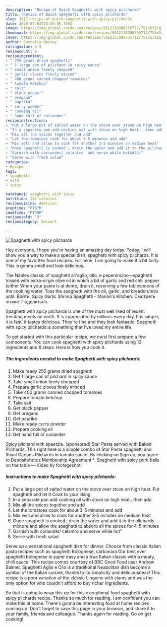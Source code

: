 ```yaml
---
description: "Recipe of Quick Spaghetti with spicy pilchards"
title: "Recipe of Quick Spaghetti with spicy pilchards"
slug: 3017-recipe-of-quick-spaghetti-with-spicy-pilchards
date: 2020-09-04T23:55:05.709Z
image: https://img-global.cpcdn.com/recipes/5612133088755712/751x532cq70/spaghetti-with-spicy-pilchards-recipe-main-photo.jpg
thumbnail: https://img-global.cpcdn.com/recipes/5612133088755712/751x532cq70/spaghetti-with-spicy-pilchards-recipe-main-photo.jpg
cover: https://img-global.cpcdn.com/recipes/5612133088755712/751x532cq70/spaghetti-with-spicy-pilchards-recipe-main-photo.jpg
author: Cornelia Massey
ratingvalue: 3.9
reviewcount: 9
recipeingredient:
- " 255 grams dried spaghetti"
- " 1 large can of pilchard in spicy sauce"
- " small onion finely chopped"
- " garlic cloves finely minced"
- " 400 grams canned chopped tomatoes"
- " tomato ketchup"
- " salt"
- " black pepper"
- " oregano"
- " paprika"
- " curry powder"
- " cooking oil"
- " hand full of coriander"
recipeinstructions:
- "Put a large pot of salted water on the stove over stove on high heat. Put spaghetti and let it Cook to your liking."
- "In a separate pan add cooking oil with stove on high heat...then add"
- "Mix all the spices together and add"
- "Let the tomatoes cook for about 3-5 minutes and add"
- "Mix well and allow to cook for another 3-5 minutes on medium heat"
- "Once spaghetti is cooked ; drain the water and add it to the pilchards mixture and allow the spaghetti to absorb all the spices for 4-5 minutes"
- "Garnish with coriander/ celantro  and serve while hot&#34;"
- "Serve with fresh salad"
categories:
- Recipe
tags:
- spaghetti
- with
- spicy

katakunci: spaghetti with spicy 
nutrition: 245 calories
recipecuisine: American
preptime: "PT37M"
cooktime: "PT49M"
recipeyield: "3"
recipecategory: Dessert

---
```



![Spaghetti with spicy pilchards](https://img-global.cpcdn.com/recipes/5612133088755712/751x532cq70/spaghetti-with-spicy-pilchards-recipe-main-photo.jpg)

Hey everyone, I hope you're having an amazing day today. Today, I will show you a way to make a special dish, spaghetti with spicy pilchards. It is one of my favorites food recipes. For mine, I am going to make it a bit tasty. This is gonna smell and look delicious.

The Naples classic of spaghetti all&#39;aglio, olio, e peperoncino—spaghetti tossed with extra-virgin olive oil in which a bit of garlic and red chili pepper (either When your pasta is al dente, drain it, reserving a few tablespoons of the cooking water. Toss the spaghetti with the oil, garlic, and breadcrumbs until. Войти. Spicy Garlic Shrimp Spaghetti - Marion&#39;s Kitchen. Смотреть позже. Поделиться.

Spaghetti with spicy pilchards is one of the most well liked of recent trending meals on earth. It is appreciated by millions every day. It is simple, it is fast, it tastes delicious. They're fine and they look fantastic. Spaghetti with spicy pilchards is something that I've loved my entire life.


To get started with this particular recipe, we must first prepare a few components. You can cook spaghetti with spicy pilchards using 13 ingredients and 8 steps. Here is how you cook it.

<!--inarticleads1-->

##### The ingredients needed to make Spaghetti with spicy pilchards:

1. Make ready  255 grams dried spaghetti
1. Get  1 large can of pilchard in spicy sauce
1. Take  small onion finely chopped
1. Prepare  garlic cloves finely minced
1. Take  400 grams canned chopped tomatoes
1. Prepare  tomato ketchup
1. Take  salt
1. Get  black pepper
1. Get  oregano
1. Get  paprika
1. Make ready  curry powder
1. Prepare  cooking oil
1. Get  hand full of coriander


Spicy pilchard with spaetzle. (sponsored) Star Pasta served with Baked Pilchards. This right here is a simple combo of Star Pasta spaghetti and Royal Oceans Pilchards in tomato sauce. By clicking on Sign up, you agree to Depositphotos Membership Agreement *. Spaghetti with spicy pork balls on the table — Video by footageshot. 

<!--inarticleads2-->

##### Instructions to make Spaghetti with spicy pilchards:

1. Put a large pot of salted water on the stove over stove on high heat. Put spaghetti and let it Cook to your liking.
1. In a separate pan add cooking oil with stove on high heat...then add
1. Mix all the spices together and add
1. Let the tomatoes cook for about 3-5 minutes and add
1. Mix well and allow to cook for another 3-5 minutes on medium heat
1. Once spaghetti is cooked ; drain the water and add it to the pilchards mixture and allow the spaghetti to absorb all the spices for 4-5 minutes
1. Garnish with coriander/ celantro  and serve while hot&#34;
1. Serve with fresh salad


Serve up a sensational spaghetti dish for dinner. Choose from classic Italian pasta recipes such as spaghetti Bolognese, carbonara Our best ever spaghetti bolognese is super easy and a true Italian classic with a meaty, chilli sauce. This recipe comes courtesy of BBC Good Food user Andrew Balmer. Spaghetti Aglio e Olio is a traditional Neapolitan dish become a symbol of the Italian cuisine, thanks to its simplicity and deliciousness! This recipe is a poor variation of the classic Linguine with clams and was the only option for who couldn&#39;t afford to buy richer ingredients. 

So that is going to wrap this up for this exceptional food spaghetti with spicy pilchards recipe. Thanks so much for reading. I am confident you can make this at home. There's gonna be interesting food at home recipes coming up. Don't forget to save this page in your browser, and share it to your family, friends and colleague. Thanks again for reading. Go on get cooking!
